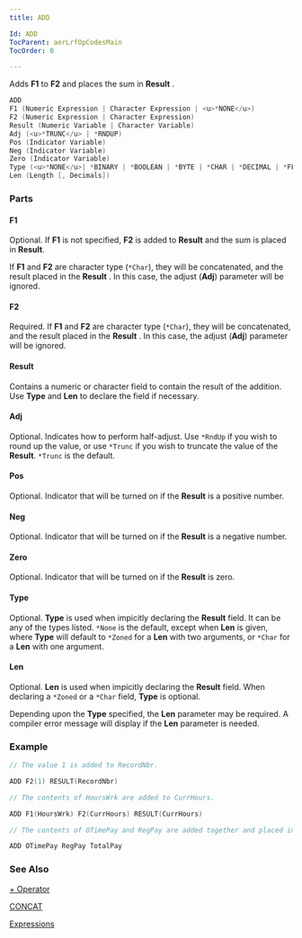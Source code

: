 ```yaml
---
title: ADD

Id: ADD
TocParent: aerLrfOpCodesMain
TocOrder: 0

---
```


Adds **F1** to **F2** and places the sum in **Result** .

```c
ADD
F1 (Numeric Expression | Character Expression | <u>*NONE</u>)
F2 (Numeric Expression | Character Expression)
Result (Numeric Variable | Character Variable)
Adj (<u>*TRUNC</u> | *RNDUP)
Pos (Indicator Variable)
Neg (Indicator Variable)
Zero (Indicator Variable)
Type (<u>*NONE</u>| *BINARY | *BOOLEAN | *BYTE | *CHAR | *DECIMAL | *FLOAT | *FLOAT4 | *FLOAT8 | *IND | *INTEGER | *INTEGER2 | *INTEGER4 | *INTEGER8 | *ONECHAR | *PACKED | *ZONED)
Len (Length [, Decimals])
```

### Parts

#### F1

Optional. If **F1** is not specified, **F2** is added to **Result** and the sum is placed in **Result**.

If **F1** and **F2** are character type (`*Char`), they will be concatenated, and the result placed in the **Result** . In this case, the adjust (**Adj**) parameter will be ignored.

#### F2

Required. If **F1** and **F2** are character type (`*Char`), they will be concatenated, and the result placed in the **Result** . In this case, the adjust (**Adj**) parameter will be ignored.

#### Result

Contains a numeric or character field to contain the result of the addition. Use **Type** and **Len** to declare the field if necessary.

#### Adj

Optional. Indicates how to perform half-adjust. Use `*RndUp` if you wish to round up the value, or use `*Trunc` if you wish to truncate the value of the **Result**. `*Trunc` is the default.

#### Pos

Optional. Indicator that will be turned on if the **Result** is a positive number.

#### Neg

Optional. Indicator that will be turned on if the **Result** is a negative number.

#### Zero

Optional. Indicator that will be turned on if the **Result** is zero.

#### Type

Optional. **Type** is used when impicitly declaring the **Result** field. It can be any of the types listed. `*None` is the default, except when **Len** is given, where **Type** will default to `*Zoned` for a **Len** with two arguments, or `*Char` for a **Len** with one argument.

#### Len

Optional. **Len** is used when impicitly declaring the **Result** field. When declaring a `*Zoned` or a `*Char` field, **Type** is optional.

Depending upon the **Type** specified, the **Len** parameter may be required. A compiler error message will display if the **Len** parameter is needed.

### Example

```c
// The value 1 is added to RecordNbr.

ADD F2(1) RESULT(RecordNbr)

// The contents of HoursWrk are added to CurrHours.

ADD F1(HoursWrk) F2(CurrHours) RESULT(CurrHours)

// The contents of OTimePay and RegPay are added together and placed in TotalPay.

ADD OTimePay RegPay TotalPay
```

### See Also

[+ Operator](Plus_Operator.html)

[CONCAT](CONCAT.html)

[Expressions](Expressions.html)
